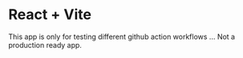 # React + Vite

This app is only for testing different github action workflows ... 
Not a production ready app. 